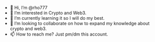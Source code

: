 - 👋 Hi, I’m @rho777
- 👀 I’m interested in Crypto and Web3.
- 🌱 I’m currently learning it so I will do my best.
- 💞️ I’m looking to collaborate on how to expand my knowledge about crypto and web3.
- 📫 How to reach me? Just pm/dm this account.

<!---
rho777/rho777 is a ✨ special ✨ repository because its `README.md` (this file) appears on your GitHub profile.
You can click the Preview link to take a look at your changes.
--->
